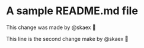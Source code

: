 # A sample README.md file

This change was made by @skaex :tada:

This line is the second change make by @skaex :rocket:
